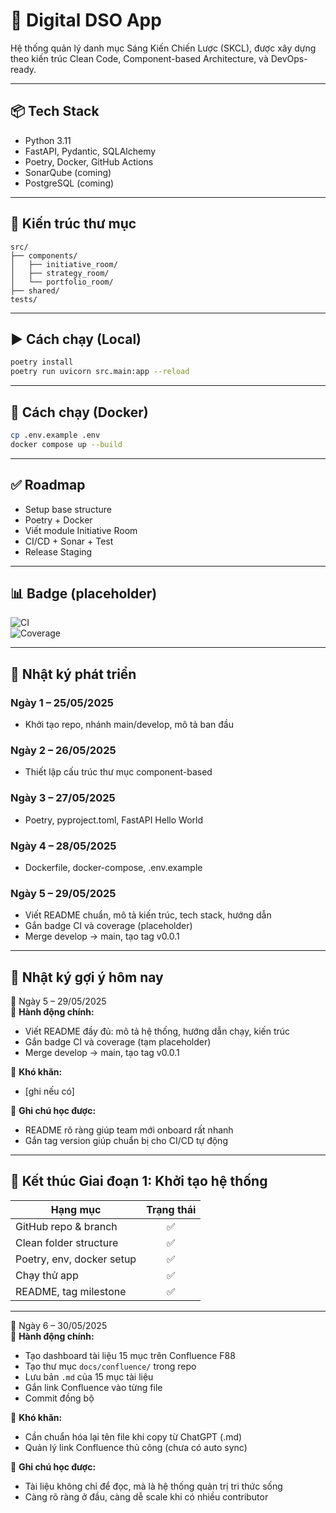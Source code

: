 # 🚀 Digital DSO App

Hệ thống quản lý danh mục Sáng Kiến Chiến Lược (SKCL), được xây dựng theo kiến trúc Clean Code, Component-based Architecture, và DevOps-ready.

---

## 📦 Tech Stack

- Python 3.11
- FastAPI, Pydantic, SQLAlchemy
- Poetry, Docker, GitHub Actions
- SonarQube (coming)
- PostgreSQL (coming)

---

## 🧱 Kiến trúc thư mục

```
src/
├── components/
│   ├── initiative_room/
│   ├── strategy_room/
│   └── portfolio_room/
├── shared/
tests/
```

---

## ▶️ Cách chạy (Local)

```bash
poetry install
poetry run uvicorn src.main:app --reload
```

---

## 🐳 Cách chạy (Docker)

```bash
cp .env.example .env
docker compose up --build
```

---

## ✅ Roadmap

- Setup base structure
- Poetry + Docker
- Viết module Initiative Room
- CI/CD + Sonar + Test
- Release Staging

---

## 📊 Badge (placeholder)

![CI](https://img.shields.io/badge/ci-passing-brightgreen)  
![Coverage](https://img.shields.io/badge/coverage-100%25-brightgreen)

---

## 📅 Nhật ký phát triển

### Ngày 1 – 25/05/2025  
- Khởi tạo repo, nhánh main/develop, mô tả ban đầu

### Ngày 2 – 26/05/2025  
- Thiết lập cấu trúc thư mục component-based

### Ngày 3 – 27/05/2025  
- Poetry, pyproject.toml, FastAPI Hello World

### Ngày 4 – 28/05/2025  
- Dockerfile, docker-compose, .env.example

### Ngày 5 – 29/05/2025  
- Viết README chuẩn, mô tả kiến trúc, tech stack, hướng dẫn
- Gắn badge CI và coverage (placeholder)
- Merge develop → main, tạo tag v0.0.1

---

## 🧠 Nhật ký gợi ý hôm nay

📅 Ngày 5 – 29/05/2025  
🔹 **Hành động chính:**  
- Viết README đầy đủ: mô tả hệ thống, hướng dẫn chạy, kiến trúc  
- Gắn badge CI và coverage (tạm placeholder)  
- Merge develop → main, tạo tag v0.0.1  

🔸 **Khó khăn:**  
- [ghi nếu có]  

📌 **Ghi chú học được:**  
- README rõ ràng giúp team mới onboard rất nhanh  
- Gắn tag version giúp chuẩn bị cho CI/CD tự động  

---

## 📘 Kết thúc Giai đoạn 1: Khởi tạo hệ thống

| Hạng mục                  | Trạng thái |
|-------------------------  |:----------:|
| GitHub repo & branch      | ✅         |
| Clean folder structure    | ✅         |
| Poetry, env, docker setup | ✅         |
| Chạy thử app              | ✅         |
| README, tag milestone     | ✅         |

---

📅 Ngày 6 – 30/05/2025  
🔹 **Hành động chính:**  
- Tạo dashboard tài liệu 15 mục trên Confluence F88
- Tạo thư mục `docs/confluence/` trong repo
- Lưu bản `.md` của 15 mục tài liệu
- Gắn link Confluence vào từng file
- Commit đồng bộ

🔸 **Khó khăn:**  
- Cần chuẩn hóa lại tên file khi copy từ ChatGPT (.md)
- Quản lý link Confluence thủ công (chưa có auto sync)

📌 **Ghi chú học được:**  
- Tài liệu không chỉ để đọc, mà là hệ thống quản trị tri thức sống
- Càng rõ ràng ở đầu, càng dễ scale khi có nhiều contributor

